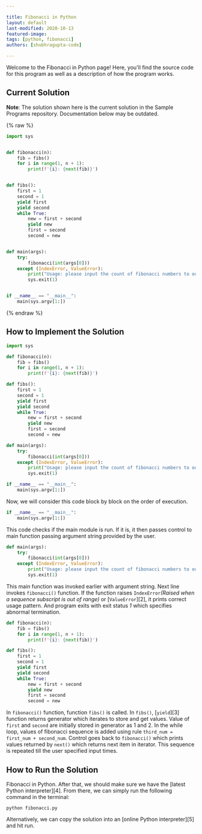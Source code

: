 ```yaml
---

title: Fibonacci in Python
layout: default  
last-modified: 2020-10-13
featured-image:  
tags: [python, fibonacci]  
authors: [shubhragupta-code]

---
```


Welcome to the Fibonacci in Python page! Here, you'll find the source code for this program as well as a description of how the program works.

## Current Solution

**Note**: The solution shown here is the current solution in the Sample Programs repository. Documentation below may be outdated.

{% raw %}

```Python
import sys


def fibonacci(n):
    fib = fibs()
    for i in range(1, n + 1):
        print(f'{i}: {next(fib)}')


def fibs():
    first = 1
    second = 1
    yield first
    yield second
    while True:
        new = first + second
        yield new
        first = second
        second = new


def main(args):
    try:
        fibonacci(int(args[0]))
    except (IndexError, ValueError):
        print("Usage: please input the count of fibonacci numbers to output")
        sys.exit(1)


if __name__ == "__main__":
    main(sys.argv[1:])
```

{% endraw %}

## How to Implement the Solution

```python
import sys

def fibonacci(n):
    fib = fibs()
    for i in range(1, n + 1):
        print(f'{i}: {next(fib)}')

def fibs():
    first = 1
    second = 1
    yield first
    yield second
    while True:
        new = first + second
        yield new
        first = second
        second = new

def main(args):
    try:
        fibonacci(int(args[0]))
    except (IndexError, ValueError):
        print("Usage: please input the count of fibonacci numbers to output")
        sys.exit(1)

if __name__ == "__main__":
    main(sys.argv[1:])
```

Now, we will consider this code block by block on the order of execution.

```python
if __name__ == "__main__":
    main(sys.argv[1:])
```
This code checks if the main module is run. If it is, it then passes control to main function passing argument string provided by the user.  
```python
def main(args):
    try:
        fibonacci(int(args[0]))
    except (IndexError, ValueError):
        print("Usage: please input the count of fibonacci numbers to output")
        sys.exit(1)
```
This main function was invoked earlier with argument string. Next line invokes `fibonacci()` function. If the function raises `IndexError`*(Raised when a sequence subscript is out of range)* or [`ValueError`][2], it prints correct usage pattern. And program exits with exit status *1* which specifies abnormal termination.  

```python
def fibonacci(n):
    fib = fibs()
    for i in range(1, n + 1):
        print(f'{i}: {next(fib)}')

def fibs():
    first = 1
    second = 1
    yield first
    yield second
    while True:
        new = first + second
        yield new
        first = second
        second = new
```
In `fibonacci()` function, function `fibs()` is called. In `fibs()`, [`yield`][3] function returns generator which iterates to store and get values. Value of `first` and `second` are initially stored in generator as 1 and 2. In the while loop, values of fibonacci sequence is added using rule `third_num = first_num + second_num`. Control goes back to `fibonacci()` which prints values returned by `next()` which returns next item in iterator. This sequence is repeated till the user specified input times.


## How to Run the Solution

Fibonacci in Python. After that, we should make sure we have the
[latest Python interpreter][4]. From there, we can simply run the following
command in the terminal:

```console
python fibonacci.py
```

Alternatively, we can copy the solution into an [online Python interpreter][5]
and hit run.
